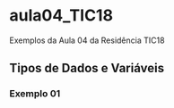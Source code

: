 # aula04_TIC18

Exemplos da Aula 04 da Residência TIC18

## Tipos de Dados e Variáveis

### Exemplo 01
